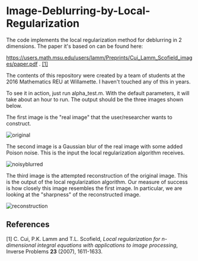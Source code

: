 # Image-Deblurring-by-Local-Regularization

The code implements the local regularization method for deblurring in 2 dimensions. The paper it's based on can be found here:

https://users.math.msu.edu/users/lamm/Preprints/Cui_Lamm_Scofield_images/paper.pdf . [[1]](#1)

The contents of this repository were created by a team of students at the 2016 Mathematics REU at Willamette. I haven't touched any of this in years. 

To see it in action, just run alpha_test.m. With the default parameters, it will take about an hour to run. The output should be the three images shown below. 

The first image is the "real image" that the user/researcher wants to construct. 

![original](https://user-images.githubusercontent.com/92210470/136655995-93917dfe-00fc-4796-9081-d404843bc163.jpg)

The second image is a Gaussian blur of the real image with some added Poison noise. This is the input the local regularization algorithm receives.

![noisyblurred](https://user-images.githubusercontent.com/92210470/136655988-28f07dce-4822-4d22-a2fd-980c355f3108.jpg)


The third image is the attempted reconstruction of the original image. This is the output of the local regularization algorithm. Our measure of success is how closely this image resembles the first image. In particular, we are looking at the "sharpness" of the reconstructed image.

![reconstruction](https://user-images.githubusercontent.com/92210470/136656004-6d462a58-0a3f-455d-8313-730ebb83436f.jpg)

## References
<a id="1">[1]</a> 
C. Cui, P.K. Lamm and T.L. Scofield, *Local regularization for n-dimensional integral equations  with applications to image processing*, Inverse Problems **23** (2007), 1611-1633.
